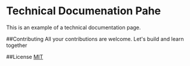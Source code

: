 # Technical Documenation Pahe
This is an example of a technical documentation page. 

##Contributing
All your contributions are welcome. Let's build and learn together

##License
[MIT](https://choosealicense.com/licenses/mit/)